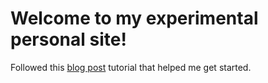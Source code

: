 # Welcome to my experimental personal site!

Followed this [blog post](https://medium.com/@Preda/getting-started-on-building-a-personal-website-with-react-b44ee93b1710) tutorial that helped me get started.
<!-- Link to site: [here](https://annieshenca.github.io) -->
